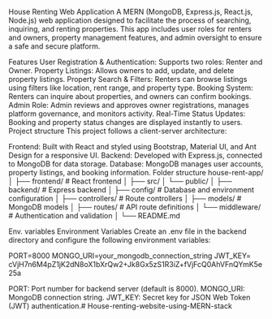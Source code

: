 House Renting Web Application
A MERN (MongoDB, Express.js, React.js, Node.js) web application designed to facilitate the process of searching, inquiring, and renting properties. This app includes user roles for renters and owners, property management features, and admin oversight to ensure a safe and secure platform.

Features
User Registration & Authentication: Supports two roles: Renter and Owner.
Property Listings: Allows owners to add, update, and delete property listings.
Property Search & Filters: Renters can browse listings using filters like location, rent range, and property type.
Booking System: Renters can inquire about properties, and owners can confirm bookings.
Admin Role: Admin reviews and approves owner registrations, manages platform governance, and monitors activity.
Real-Time Status Updates: Booking and property status changes are displayed instantly to users.
Project structure
This project follows a client-server architecture:

Frontend: Built with React and styled using Bootstrap, Material UI, and Ant Design for a responsive UI.
Backend: Developed with Express.js, connected to MongoDB for data storage.
Database: MongoDB manages user accounts, property listings, and booking information.
Folder structure
house-rent-app/ │ ├── frontend/ # React frontend │ ├── src/ │ └── public/ │ ├── backend/ # Express backend │ ├── config/ # Database and environment configuration │ ├── controllers/ # Route controllers │ ├── models/ # MongoDB models │ ├── routes/ # API route definitions │ └── middleware/ # Authentication and validation │ └── README.md

Env. variables
Environment Variables Create an .env file in the backend directory and configure the following environment variables:

PORT=8000 MONGO_URI=your_mongodb_connection_string JWT_KEY= cVjH7n6M4pZ1jK2dN8oX1bXrQw2+Jk8Gx5zS1R3iZ+fVjFcQ0AhVFnQYmK5e25a

PORT: Port number for backend server (default is 8000). MONGO_URI: MongoDB connection string. JWT_KEY: Secret key for JSON Web Token (JWT) authentication.# House-renting-website-using-MERN-stack
